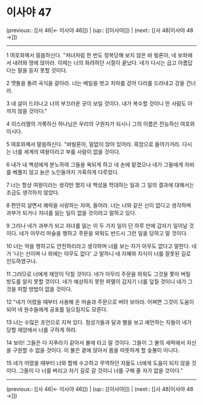 # 이사야 47

(previous:: [[사 46|← 이사야 46]]) | (up:: [[이사야]]) | (next:: [[사 48|이사야 48 →]])

***




1 
여호와께서 말씀하신다. "처녀처럼 한 번도 정복당해 보지 않은 바 빌론아, 네 보좌에서 내려와 땅에 앉아라. 이제는 너의 화려하던 시절이 끝났다. 네가 다시는 곱고 아름답다는 말을 듣지 못할 것이다. 



2 
맷돌을 돌려 곡식을 갈아라. 너는 베일을 벗고 치마를 걷어 다리를 드러내고 강을 건너라. 



3 
네 살이 드러나고 너의 부끄러운 곳이 보일 것이다. 내가 복수할 것이니 한 사람도 아끼지 않을 것이다." 



4 
이스라엘의 거룩하신 하나님은 우리의 구원자가 되시니 그의 이름은 전능하신 여호와이시다. 



5 
여호와께서 말씀하신다. "바빌론아, 말없이 앉아 있어라. 흑암으로 들어가거라. 다시는 너를 세계의 여왕이라고 부를 사람이 없을 것이다. 



6 
내가 내 백성에게 분노하여 그들을 욕되게 하고 네 손에 맡겼으나 네가 그들에게 자비를 베풀지 않고 늙은 노인들까지 가혹하게 다루었다. 



7 
너는 항상 여왕이라는 생각만 했지 내 백성을 학대하는 일과 그 일의 결과에 대해서는 조금도 생각하지 않았다. 



8 
편안히 살면서 쾌락을 사랑하는 자여, 들어라. 너는 너와 같은 신이 없다고 생각하며 과부가 되거나 자녀를 잃는 일이 없을 것이라고 말하고 있다. 



9 
그러나 네가 과부가 되고 자녀를 잃는 이 두 가지 일이 단 하루 만에 갑자기 일어날 것이다. 네가 아무리 마술을 행하고 주문을 외워도 반드시 그런 일을 당하고 말 것이다. 



10 
너는 악을 행하고도 안전하리라고 생각하며 너를 보는 자가 아무도 없다고 말한다. 네가 '나는 신이며 나 외에는 아무도 없다' 고 말하니 네 지혜와 지식이 너를 잘못된 길로 인도하였구나. 



11 
그러므로 너에게 재앙이 닥칠 것이다. 네가 아무리 주문을 외워도 그것을 쫓아 버릴 방도를 알지 못할 것이다. 네가 예상하지 못한 파멸이 갑자기 너를 덮칠 것이니 네가 그것을 피할 방법이 없을 것이다. 



12 
"네가 어렸을 때부터 사용해 온 마술과 주문으로 버텨 보아라. 어쩌면 그것이 도움이 되어 네 원수들에게 공포를 일으킬지도 모른다. 



13 
너는 수많은 조언으로 지쳐 있다. 점성가들과 달과 별을 보고 예언하는 자들이 네가 당할 재앙에서 너를 구하게 하라. 



14 
보라! 그들은 다 지푸라기 같아서 불에 타고 말 것이다. 그들이 그 불의 세력에서 자신을 구원할 수 없을 것이다. 이 불은 곁에 앉아서 몸을 따뜻하게 할 숯불이 아니다. 



15 
네가 어렸을 때부터 너와 함께 수고하고 무역하던 자들도 너에게 도움이 되지 않을 것이다. 그들이 다 너를 버리고 자기 길로 갈 것이니 너를 구해 줄 자가 없을 것이다."

***

(previous:: [[사 46|← 이사야 46]]) | (up:: [[이사야]]) | (next:: [[사 48|이사야 48 →]])
